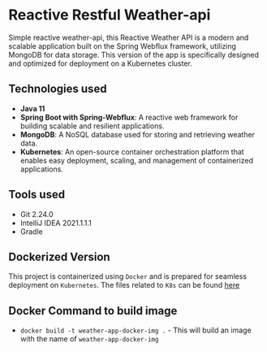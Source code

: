 # Reactive Restful Weather-api
Simple reactive weather-api, this Reactive Weather API is a modern and scalable application built on the Spring Webflux framework, utilizing MongoDB for data storage. This version of the app is specifically designed and optimized for deployment on a Kubernetes cluster.

## Technologies used

* **Java 11**
* **Spring Boot with Spring-Webflux**: A reactive web framework for building scalable and resilient applications.
* **MongoDB**: A NoSQL database used for storing and retrieving weather data.
* **Kubernetes**: An open-source container orchestration platform that enables easy deployment, scaling, and management of containerized applications.

## Tools used
* Git 2.24.0
* IntelliJ IDEA 2021.1.1.1
* Gradle

## Dockerized Version
This project is containerized using `Docker` and is prepared for seamless deployment on `Kubernetes`. The files related to `K8s` can be found [here](/src/main/resources/)

## Docker Command to build image
* `docker build -t weather-app-docker-img .` - This will build an image with the name of `weather-app-docker-img`
